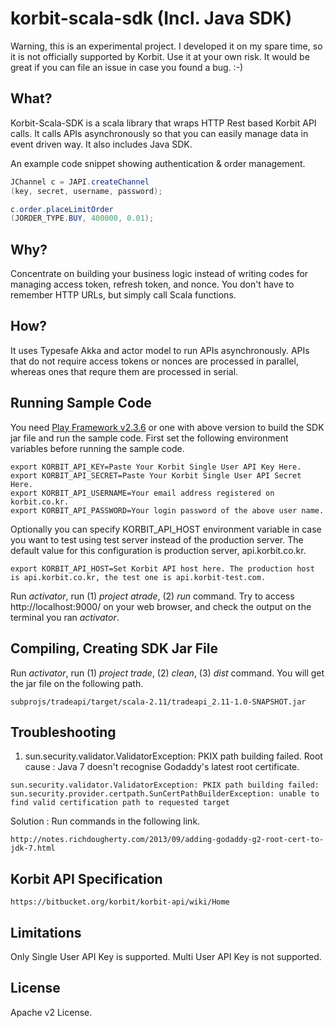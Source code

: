 korbit-scala-sdk (Incl. Java SDK)
=================================

Warning, this is an experimental project. I developed it on my spare time, so it is not officially supported by Korbit. 
Use it at your own risk. It would be great if you can file an issue in case you found a bug. :-)

What?
-----
Korbit-Scala-SDK is a scala library that wraps HTTP Rest based Korbit API calls. 
It calls APIs asynchronously so that you can easily manage data in event driven way.
It also includes Java SDK. 

An example code snippet showing authentication & order management.
```Java
JChannel c = JAPI.createChannel
(key, secret, username, password);

c.order.placeLimitOrder
(JORDER_TYPE.BUY, 400000, 0.01);
```

Why?
----
Concentrate on building your business logic instead of writing codes for managing access token, refresh token, and nonce.
You don't have to remember HTTP URLs, but simply call Scala functions.

How?
----
It uses Typesafe Akka and actor model to run APIs asynchronously. APIs that do not require access tokens or nonces are processed in parallel, whereas ones that requre them are processed in serial.

Running Sample Code
-------------------
You need [Play Framework v2.3.6](http://www.playframework.com/) or one with above version to build the SDK jar file and run the sample code.
First set the following environment variables before running the sample code.
```
export KORBIT_API_KEY=Paste Your Korbit Single User API Key Here.
export KORBIT_API_SECRET=Paste Your Korbit Single User API Secret Here.
export KORBIT_API_USERNAME=Your email address registered on korbit.co.kr.
export KORBIT_API_PASSWORD=Your login password of the above user name.
```

Optionally you can specify KORBIT_API_HOST environment variable in case you want to test using test server instead of the production server.
The default value for this configuration is production server, api.korbit.co.kr.
```
export KORBIT_API_HOST=Set Korbit API host here. The production host is api.korbit.co.kr, the test one is api.korbit-test.com.
```

Run *activator*, run (1) *project atrade*, (2) *run* command. Try to access http://localhost:9000/ on your web browser, and check the output on the terminal you ran *activator*.

Compiling, Creating SDK Jar File
--------------------------------
Run *activator*, run (1) *project trade*, (2) *clean*, (3) *dist* command. You will get the jar file on the following path.
```
subprojs/tradeapi/target/scala-2.11/tradeapi_2.11-1.0-SNAPSHOT.jar
```

Troubleshooting
---------------
1. sun.security.validator.ValidatorException: PKIX path building failed.
Root cause : Java 7 doesn't recognise Godaddy's latest root certificate.
```
sun.security.validator.ValidatorException: PKIX path building failed: sun.security.provider.certpath.SunCertPathBuilderException: unable to find valid certification path to requested target
```
Solution :
Run commands in the following link.
```
http://notes.richdougherty.com/2013/09/adding-godaddy-g2-root-cert-to-jdk-7.html
```

Korbit API Specification
------------------------
```
https://bitbucket.org/korbit/korbit-api/wiki/Home
```

Limitations
-----------
Only Single User API Key is supported. Multi User API Key is not supported.

License
-------
Apache v2 License.

